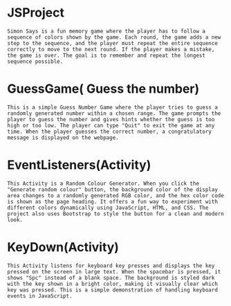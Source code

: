 # JSProject
    Simon Says is a fun memory game where the player has to follow a sequence of colors shown by the game. Each round, the game adds a new step to the sequence, and the player must repeat the entire sequence correctly to move to the next round. If the player makes a mistake, the game is over. The goal is to remember and repeat the longest sequence possible.

# GuessGame( Guess the number)
    This is a simple Guess Number Game where the player tries to guess a randomly generated number within a chosen range. The game prompts the player to guess the number and gives hints whether the guess is too high or too low. The player can type "Quit" to exit the game at any time. When the player guesses the correct number, a congratulatory message is displayed on the webpage.

# EventListeners(Activity)
    This Activity is a Random Colour Generator. When you click the "Generate random colour" button, the background color of the display area changes to a randomly generated RGB color, and the hex color code is shown as the page heading. It offers a fun way to experiment with different colors dynamically using JavaScript, HTML, and CSS. The project also uses Bootstrap to style the button for a clean and modern look.
# KeyDown(Activity)
    This Activity listens for keyboard key presses and displays the key pressed on the screen in large text. When the spacebar is pressed, it shows "Spc" instead of a blank space. The background is styled dark with the key shown in a bright color, making it visually clear which key was pressed. This is a simple demonstration of handling keyboard events in JavaScript.